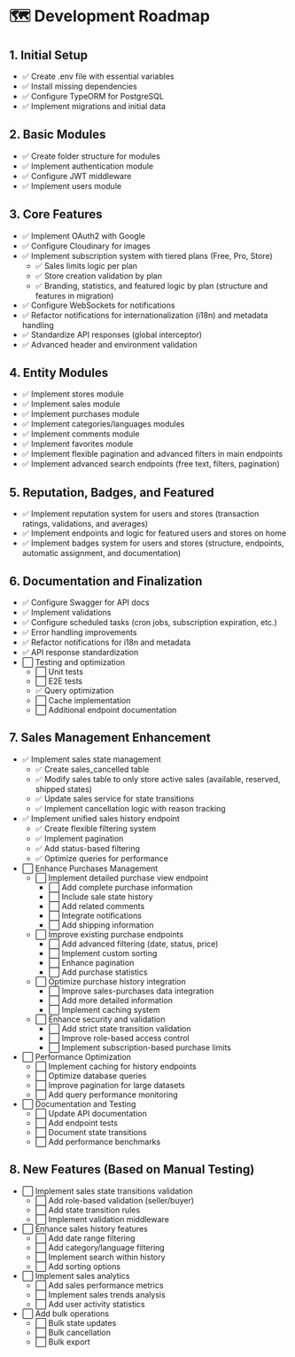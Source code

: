 # 🗺️ Development Roadmap

## 1. Initial Setup
- ✅ Create .env file with essential variables
- ✅ Install missing dependencies
- ✅ Configure TypeORM for PostgreSQL
- ✅ Implement migrations and initial data

## 2. Basic Modules
- ✅ Create folder structure for modules
- ✅ Implement authentication module
- ✅ Configure JWT middleware
- ✅ Implement users module

## 3. Core Features
- ✅ Implement OAuth2 with Google
- ✅ Configure Cloudinary for images
- ✅ Implement subscription system with tiered plans (Free, Pro, Store)
  - ✅ Sales limits logic per plan
  - ✅ Store creation validation by plan
  - ✅ Branding, statistics, and featured logic by plan (structure and features in migration)
- ✅ Configure WebSockets for notifications
- ✅ Refactor notifications for internationalization (i18n) and metadata handling
- ✅ Standardize API responses (global interceptor)
- ✅ Advanced header and environment validation

## 4. Entity Modules
- ✅ Implement stores module
- ✅ Implement sales module
- ✅ Implement purchases module
- ✅ Implement categories/languages modules
- ✅ Implement comments module
- ✅ Implement favorites module
- ✅ Implement flexible pagination and advanced filters in main endpoints
- ✅ Implement advanced search endpoints (free text, filters, pagination)

## 5. Reputation, Badges, and Featured
- ✅ Implement reputation system for users and stores (transaction ratings, validations, and averages)
- ✅ Implement endpoints and logic for featured users and stores on home
- ✅ Implement badges system for users and stores (structure, endpoints, automatic assignment, and documentation)

## 6. Documentation and Finalization
- ✅ Configure Swagger for API docs
- ✅ Implement validations
- ✅ Configure scheduled tasks (cron jobs, subscription expiration, etc.)
- ✅ Error handling improvements
- ✅ Refactor notifications for i18n and metadata
- ✅ API response standardization
- ⬜ Testing and optimization
  - ⬜ Unit tests
  - ⬜ E2E tests
  - ✅ Query optimization
  - ⬜ Cache implementation
  - ⬜ Additional endpoint documentation

## 7. Sales Management Enhancement
- ✅ Implement sales state management
  - ✅ Create sales_cancelled table
  - ✅ Modify sales table to only store active sales (available, reserved, shipped states)
  - ✅ Update sales service for state transitions
  - ✅ Implement cancellation logic with reason tracking
- ✅ Implement unified sales history endpoint
  - ✅ Create flexible filtering system
  - ✅ Implement pagination
  - ✅ Add status-based filtering
  - ✅ Optimize queries for performance
- ⬜ Enhance Purchases Management
  - ⬜ Implement detailed purchase view endpoint
    - ⬜ Add complete purchase information
    - ⬜ Include sale state history
    - ⬜ Add related comments
    - ⬜ Integrate notifications
    - ⬜ Add shipping information
  - ⬜ Improve existing purchase endpoints
    - ⬜ Add advanced filtering (date, status, price)
    - ⬜ Implement custom sorting
    - ⬜ Enhance pagination
    - ⬜ Add purchase statistics
  - ⬜ Optimize purchase history integration
    - ⬜ Improve sales-purchases data integration
    - ⬜ Add more detailed information
    - ⬜ Implement caching system
  - ⬜ Enhance security and validation
    - ⬜ Add strict state transition validation
    - ⬜ Improve role-based access control
    - ⬜ Implement subscription-based purchase limits
- ⬜ Performance Optimization
  - ⬜ Implement caching for history endpoints
  - ⬜ Optimize database queries
  - ⬜ Improve pagination for large datasets
  - ⬜ Add query performance monitoring
- ⬜ Documentation and Testing
  - ⬜ Update API documentation
  - ⬜ Add endpoint tests
  - ⬜ Document state transitions
  - ⬜ Add performance benchmarks

## 8. New Features (Based on Manual Testing)
- ⬜ Implement sales state transitions validation
  - ⬜ Add role-based validation (seller/buyer)
  - ⬜ Add state transition rules
  - ⬜ Implement validation middleware
- ⬜ Enhance sales history features
  - ⬜ Add date range filtering
  - ⬜ Add category/language filtering
  - ⬜ Implement search within history
  - ⬜ Add sorting options
- ⬜ Implement sales analytics
  - ⬜ Add sales performance metrics
  - ⬜ Implement sales trends analysis
  - ⬜ Add user activity statistics
- ⬜ Add bulk operations
  - ⬜ Bulk state updates
  - ⬜ Bulk cancellation
  - ⬜ Bulk export
